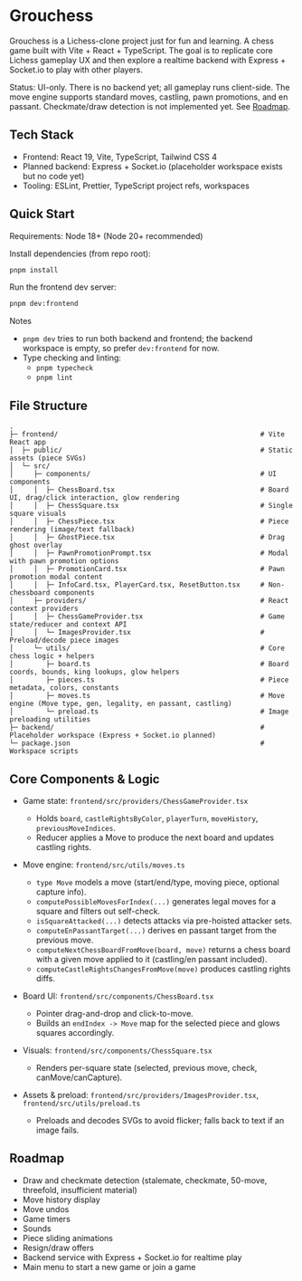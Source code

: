 # Grouchess

Grouchess is a Lichess-clone project just for fun and learning. A chess game built with Vite + React + TypeScript.
The goal is to replicate core Lichess gameplay UX and then explore a realtime backend with Express + Socket.io to play
with other players.

Status: UI-only. There is no backend yet; all gameplay runs client-side.
The move engine supports standard moves, castling, pawn promotions, and en passant. Checkmate/draw detection is not
implemented yet. See [Roadmap](#roadmap).

## Tech Stack

- Frontend: React 19, Vite, TypeScript, Tailwind CSS 4
- Planned backend: Express + Socket.io (placeholder workspace exists but no code yet)
- Tooling: ESLint, Prettier, TypeScript project refs, workspaces

## Quick Start

Requirements: Node 18+ (Node 20+ recommended)

Install dependencies (from repo root):

```bash
pnpm install
```

Run the frontend dev server:

```bash
pnpm dev:frontend
```

Notes

- `pnpm dev` tries to run both backend and frontend; the backend workspace is empty, so prefer `dev:frontend` for now.
- Type checking and linting:
    - `pnpm typecheck`
    - `pnpm lint`

## File Structure

```
.
├─ frontend/                                                  # Vite React app
│  ├─ public/                                                 # Static assets (piece SVGs)
│  └─ src/
│     ├─ components/                                          # UI components
│     │  ├─ ChessBoard.tsx                                    # Board UI, drag/click interaction, glow rendering
│     │  ├─ ChessSquare.tsx                                   # Single square visuals
│     │  ├─ ChessPiece.tsx                                    # Piece rendering (image/text fallback)
│     │  ├─ GhostPiece.tsx                                    # Drag ghost overlay
│     │  ├─ PawnPromotionPrompt.tsx                           # Modal with pawn promotion options
│     │  ├─ PromotionCard.tsx                                 # Pawn promotion modal content
│     │  ├─ InfoCard.tsx, PlayerCard.tsx, ResetButton.tsx     # Non-chessboard components
│     ├─ providers/                                           # React context providers
│     │  ├─ ChessGameProvider.tsx                             # Game state/reducer and context API
│     │  └─ ImagesProvider.tsx                                # Preload/decode piece images
│     └─ utils/                                               # Core chess logic + helpers
│        ├─ board.ts                                          # Board coords, bounds, king lookups, glow helpers
│        ├─ pieces.ts                                         # Piece metadata, colors, constants
│        ├─ moves.ts                                          # Move engine (Move type, gen, legality, en passant, castling)
│        └─ preload.ts                                        # Image preloading utilities
├─ backend/                                                   # Placeholder workspace (Express + Socket.io planned)
└─ package.json                                               # Workspace scripts
```

## Core Components & Logic

- Game state: `frontend/src/providers/ChessGameProvider.tsx`
    - Holds `board`, `castleRightsByColor`, `playerTurn`, `moveHistory`, `previousMoveIndices`.
    - Reducer applies a Move to produce the next board and updates castling rights.

- Move engine: `frontend/src/utils/moves.ts`
    - `type Move` models a move (start/end/type, moving piece, optional capture info).
    - `computePossibleMovesForIndex(...)` generates legal moves for a square and filters out self-check.
    - `isSquareAttacked(...)` detects attacks via pre-hoisted attacker sets.
    - `computeEnPassantTarget(...)` derives en passant target from the previous move.
    - `computeNextChessBoardFromMove(board, move)` returns a chess board with a given move applied to it
      (castling/en passant included).
    - `computeCastleRightsChangesFromMove(move)` produces castling rights diffs.

- Board UI: `frontend/src/components/ChessBoard.tsx`
    - Pointer drag-and-drop and click-to-move.
    - Builds an `endIndex -> Move` map for the selected piece and glows squares accordingly.

- Visuals: `frontend/src/components/ChessSquare.tsx`
    - Renders per-square state (selected, previous move, check, canMove/canCapture).

- Assets & preload: `frontend/src/providers/ImagesProvider.tsx`, `frontend/src/utils/preload.ts`
    - Preloads and decodes SVGs to avoid flicker; falls back to text if an image fails.

## Roadmap

- Draw and checkmate detection (stalemate, checkmate, 50-move, threefold, insufficient material)
- Move history display
- Move undos
- Game timers
- Sounds
- Piece sliding animations
- Resign/draw offers
- Backend service with Express + Socket.io for realtime play
- Main menu to start a new game or join a game
